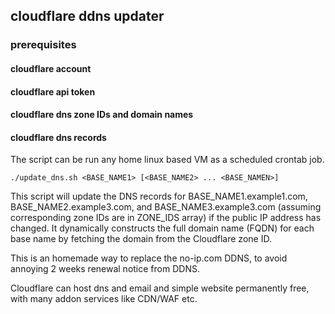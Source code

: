 ## cloudflare ddns updater

### prerequisites 

#### cloudflare account
#### cloudflare api token
#### cloudflare dns zone IDs and domain names
#### cloudflare dns records

The script can be run any home linux based VM as a scheduled crontab job.

```
./update_dns.sh <BASE_NAME1> [<BASE_NAME2> ... <BASE_NAMEN>]
```

This script will update the DNS records for BASE_NAME1.example1.com, BASE_NAME2.example3.com, and BASE_NAME3.example3.com (assuming corresponding zone IDs are in ZONE_IDS array) if the public IP address has changed. It dynamically constructs the full domain name (FQDN) for each base name by fetching the domain from the Cloudflare zone ID.

This is an homemade way to replace the no-ip.com DDNS, to avoid annoying 2 weeks renewal notice from DDNS.


Cloudflare can host dns and email and simple website permanently free, with many addon services like CDN/WAF etc.
